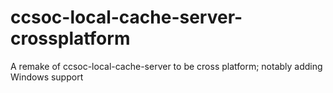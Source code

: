 ccsoc-local-cache-server-crossplatform
======================================

A remake of ccsoc-local-cache-server to be cross platform; notably adding Windows support
